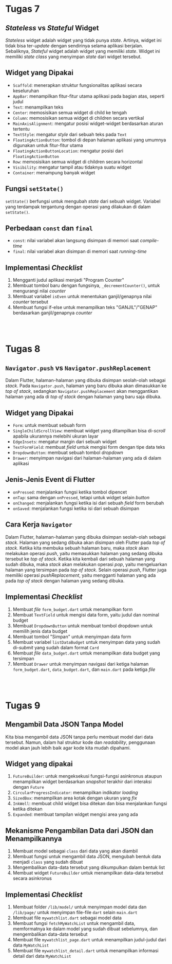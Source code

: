 # Tugas 7
## *Stateless* vs *Stateful* Widget
*Stateless* widget adalah widget yang tidak punya *state*. Artinya, widget ini tidak bisa ter-*update* dengan sendirinya selama aplikasi berjalan. Sebaliknya, *Stateful* widget adalah widget yang memiliki *state*. Widget ini memiliki *state class* yang menyimpan *state* dari widget tersebut.

## Widget yang Dipakai
- `Scaffold`: menerapkan struktur fungsionalitas aplikasi secara keseluruhan
- `AppBar`: menampilkan fitur-fitur utama aplikasi pada bagian atas, seperti judul
- `Text`: menampilkan teks
- `Center`: memosisikan semua widget di child ke tengah
- `Column`: memosisikan semua widget di children secara vertikal
- `MainAxisAlignment`: mengatur posisi widget-widget berdasarkan aturan tertentu
- `TextStyle`: mengatur *style* dari sebuah teks pada `Text`
- `FloatingActionButton`: tombol di depan halaman aplikasi yang umumnya digunakan untuk fitur-fitur utama
- `FloatingActionButtonLocation`: mengatur posisi dari `FloatingActionButton`
- `Row`: memosisikan semua widget di children secara horizontal
- `Visibility`: mengatur tampil atau tidaknya suatu widget
- `Container`: menampung banyak widget

## Fungsi `setState()`
`setState()` berfungsi untuk mengubah *state* dari sebuah widget. Variabel yang terdampak tergantung dengan operasi yang dilakukan di dalam `setState()`.

## Perbedaan `const` dan `final`
- `const`: nilai variabel akan langsung disimpan di memori saat *compile-time*
- `final`: nilai variabel akan disimpan di memori saat *running-time*

## Implementasi *Checklist*
1. Mengganti judul aplikasi menjadi "Program Counter"
2. Membuat tombol baru dengan fungsinya, `_decrementCounter()`, untuk mengurangi nilai *counter*
3. Membuat variabel `isEven` untuk menentukan ganjil/genapnya nilai *counter* tersebut
4. Membuat fungsi if-else untuk menampilkan teks "GANJIL"/"GENAP" berdasarkan ganjil/genapnya *counter*


<br>
<br>


# Tugas 8
## `Navigator.push` vs `Navigator.pushReplacement`
Dalam Flutter, halaman-halaman yang dibuka disimpan seolah-olah sebagai *stack*. Pada `Navigator.push`, halaman yang baru dibuka akan dimasukkan ke *top of stack*, sedangkan `Navigator.pushReplacement` akan menggantikan halaman yang ada di *top of stack* dengan halaman yang baru saja dibuka.

## Widget yang Dipakai
- `Form`: untuk membuat sebuah form
- `SingleChildScrollView`: membuat widget yang ditampilkan bisa di-*scroll* apabila ukurannya melebihi ukuran layar
- `EdgeInsets`: mengatur margin dari sebuah widget
- `TextFormField`: membuat *field* untuk mengisi form dengan tipe data teks
- `DropdownButton`: membuat sebuah tombol *dropdown*
- `Drawer`: menyimpan navigasi dari halaman-halaman yang ada di dalam aplikasi

## Jenis-Jenis Event di Flutter
- `onPressed`: menjalankan fungsi ketika tombol dipencet
- `onTap`: sama dengan `onPressed`, tetapi untuk widget selain *button*
- `onChanged`: menjalankan fungsi ketika isi dari sebuah *field* form berubah
- `onSaved`: menjalankan fungsi ketika isi dari sebuah disimpan

## Cara Kerja `Navigator`
Dalam Flutter, halaman-halaman yang dibuka disimpan seolah-olah sebagai *stack*. Halaman yang sedang dibuka akan disimpan oleh Flutter pada *top of stack*. Ketika kita membuka sebuah halaman baru, maka *stack* akan melakukan operasi *push*, yaitu memasukkan halaman yang sedang dibuka tersebut ke *top of stack*. Ketika kita kembali dari sebuah halaman yang sudah dibuka, maka *stack* akan melakukan operasi *pop*, yaitu mengeluarkan halaman yang tersimpan pada *top of stack*. Selain operasi *push*, Flutter juga memiliki operasi *pushReplacement*, yaitu mengganti halaman yang ada pada *top of stack* dengan halaman yang sedang dibuka. 

## Implementasi *Checklist*
1. Membuat *file* `form_budget.dart` untuk menampilkan form
2. Membuat `TextField` untuk mengisi data form, yaitu judul dan nominal budget
3. Membuat `DropdownButton` untuk membuat tombol dropdown untuk memilih jenis data budget
4. Membuat tombol "Simpan" untuk menyimpan data form
5. Membuat variabel `listDataBudget` untuk menyimpan data yang sudah di-*submit* yang sudah dalam format `Card`
6. Membuat *file* `data_budget.dart` untuk menampilkan data budget yang tersimpan
7. Membuat `Drawer` untuk menyimpan navigasi dari ketiga halaman `form_budget.dart`, `data_budget.dart`, dan `main.dart` pada ketiga *file*

<br>
<br>


# Tugas 9
## Mengambil Data JSON Tanpa Model
Kita bisa mengambil data JSON tanpa perlu membuat model dari data tersebut. Namun, dalam hal struktur kode dan *readability*, penggunaan model akan jauh lebih baik agar kode kita mudah dipahami.

## Widget yang dipakai
1. `FutureBuilder`: untuk mengeksekusi fungsi-fungsi asinkronus ataupun menampilkan widget berdasarkan *snapshot* terakhir dari interaksi dengan `Future`
2. `CircularProgressIndicator`: menampilkan indikator *loading*
3. `SizedBox`: menampilkan area kotak dengan ukuran yang *fix*
4. `InkWell`: membuat child widget bisa ditekan dan bisa menjalankan fungsi ketika ditekan
5. `Expanded`: membuat tampilan widget mengisi area yang ada

## Mekanisme Pengambilan Data dari JSON dan Menampilkannya
1. Membuat model sebagai `class` dari data yang akan diambil
2. Membuat fungsi untuk mengambil data JSON, mengubah bentuk data menjadi `class` yang sudah dibuat
3. Mengembalikan data-data tersebut yang dikumpulkan dalam bentuk list
4. Membuat widget `FutureBuilder` untuk menampilkan data-data tersebut secara asinkronus

## Implementasi *Checklist*
1. Membuat folder `/lib/model/` untuk menyimpan model data dan `/lib/page/` untuk menyimpan file-file `dart` selain `main.dart`
2. Membuat file `mywatchlist.dart` sebagai model data
3. Membuat fungsi `fetchMyWatchList` untuk mengambil data, memformatnya ke dalam model yang sudah dibuat sebelumnya, dan mengembalikan data-data tersebut
4. Membuat file `mywatchlist_page.dart` untuk menampilkan judul-judul dari data `MyWatchList`
5. Membuat file `mywatchlist_detail.dart` untuk menampilkan informasi detail dari data `MyWatchList`